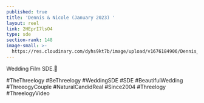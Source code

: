 ```yaml
---
published: true
title: 'Dennis & Nicole (January 2023) '
layout: reel
link: 2HEprI7lsO4
type: sde
section-rank: 148
image-small: >-
  https://res.cloudinary.com/dyhs9kt7b/image/upload/v1676184906/Dennis_and_Nicole_2a.jpg
---
```

Wedding Film SDE.💖

#TheThreelogy #BeThreelogy #WeddingSDE #SDE #BeautifulWedding #ThreeogyCouple #NaturalCandidReal #Since2004 #Threelogy #ThreelogyVideo
